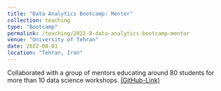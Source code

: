 ```yaml
---
title: "Data Analytics Bootcamp: Mentor"
collection: teaching
type: "Bootcamp"
permalink: /teaching/2022-8-data-analytics-bootcamp-mentor
venue: "University of Tehran"
date: 2022-08-01
location: "Tehran, Iran"
---
```


Collaborated with a group of mentors educating around 80 students for more than 10 data science workshops. [(GitHub-Link)](https://github.com/HooshBaaz/2022_DataAnalytics_SummerSchool)

